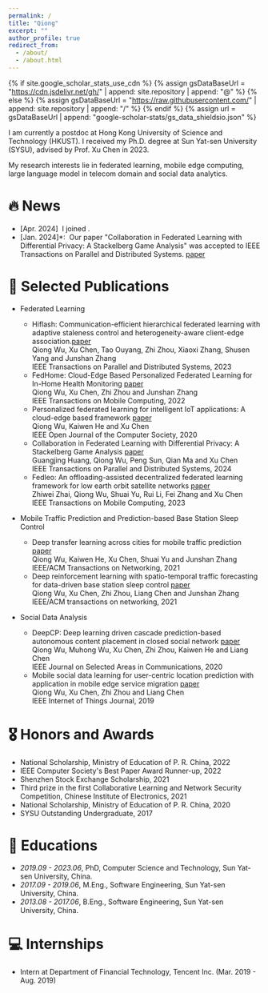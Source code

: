 ```yaml
---
permalink: /
title: "Qiong"
excerpt: ""
author_profile: true
redirect_from: 
  - /about/
  - /about.html
---
```


{% if site.google_scholar_stats_use_cdn %}
{% assign gsDataBaseUrl = "https://cdn.jsdelivr.net/gh/" | append: site.repository | append: "@" %}
{% else %}
{% assign gsDataBaseUrl = "https://raw.githubusercontent.com/" | append: site.repository | append: "/" %}
{% endif %}
{% assign url = gsDataBaseUrl | append: "google-scholar-stats/gs_data_shieldsio.json" %}

<span class='anchor' id='about-me'></span>

I am currently a postdoc at Hong Kong University of Science and Technology (HKUST). I received my Ph.D. degree at Sun Yat-sen University (SYSU), advised by Prof. Xu Chen in 2023. 

My research interests lie in federated learning, mobile edge computing, large language model in telecom domain and social data analytics. 




# 🔥 News
- [Apr. 2024] &nbsp;I joined . 
- [Jan. 2024]*: &nbsp;Our paper "Collaboration in Federated Learning with Differential Privacy: A Stackelberg Game Analysis" was accepted to IEEE Transactions on Parallel and Distributed Systems. [paper](https://ieeexplore.ieee.org/abstract/document/10400897)


# 📝 Selected Publications 
<!--
<div class='paper-box'><div class='paper-box-image'><div><div class="badge">CVPR 2016</div><img src='images/500x300.png' alt="sym" width="100%"></div></div>
<div class='paper-box-text' markdown="1">

[Deep Residual Learning for Image Recognition](https://openaccess.thecvf.com/content_cvpr_2016/papers/He_Deep_Residual_Learning_CVPR_2016_paper.pdf)

**Kaiming He**, Xiangyu Zhang, Shaoqing Ren, Jian Sun

[**Project**](https://scholar.google.com/citations?view_op=view_citation&hl=zh-CN&user=DhtAFkwAAAAJ&citation_for_view=DhtAFkwAAAAJ:ALROH1vI_8AC) <strong><span class='show_paper_citations' data='DhtAFkwAAAAJ:ALROH1vI_8AC'></span></strong>
- Lorem ipsum dolor sit amet, consectetur adipiscing elit. Vivamus ornare aliquet ipsum, ac tempus justo dapibus sit amet. 
</div>
</div>
-->
- Federated Learning
  - Hiflash: Communication-efficient hierarchical federated learning with adaptive staleness control and heterogeneity-aware client-edge association.[paper](https://ieeexplore.ieee.org/document/10021868)<br>
  Qiong Wu, Xu Chen, Tao Ouyang, Zhi Zhou, Xiaoxi Zhang, Shusen Yang and Junshan Zhang<br>
  IEEE Transactions on Parallel and Distributed Systems, 2023<br>
  - FedHome: Cloud-Edge Based Personalized Federated Learning for In-Home Health Monitoring [paper](https://ieeexplore.ieee.org/abstract/document/9296274)<br>
  Qiong Wu, Xu Chen, Zhi Zhou and Junshan Zhang<br>
  IEEE Transactions on Mobile Computing, 2022<br>
  - Personalized federated learning for intelligent IoT applications: A cloud-edge based framework [paper](https://ieeexplore.ieee.org/abstract/document/9090366)<br>
  Qiong Wu, Kaiwen He and Xu Chen<br>
  IEEE Open Journal of the Computer Society, 2020<br>
  - Collaboration in Federated Learning with Differential Privacy: A Stackelberg Game Analysis [paper](https://ieeexplore.ieee.org/abstract/document/10400897)<br>
  Guangjing Huang, Qiong Wu, Peng Sun, Qian Ma and Xu Chen<br>
  IEEE Transactions on Parallel and Distributed Systems, 2024<br>
  - Fedleo: An offloading-assisted decentralized federated learning framework for low earth orbit satellite networks [paper](https://ieeexplore.ieee.org/abstract/document/10216376)<br>
  Zhiwei Zhai, Qiong Wu, Shuai Yu, Rui Li, Fei Zhang and Xu Chen<br>
  IEEE Transactions on Mobile Computing, 2023<br>

- Mobile Traffic Prediction and Prediction-based Base Station Sleep Control
  - Deep transfer learning across cities for mobile traffic prediction [paper](https://ieeexplore.ieee.org/abstract/document/9662277)<br>
  Qiong Wu, Kaiwen He, Xu Chen, Shuai Yu and Junshan Zhang<br>
  IEEE/ACM Transactions on Networking, 2021<br>
  - Deep reinforcement learning with spatio-temporal traffic forecasting for data-driven base station sleep control [paper](https://ieeexplore.ieee.org/abstract/document/9340607)<br>
  Qiong Wu, Xu Chen, Zhi Zhou, Liang Chen and Junshan Zhang<br>
  IEEE/ACM transactions on networking, 2021<br>

- Social Data Analysis
  - DeepCP: Deep learning driven cascade prediction-based autonomous content placement in closed social network [paper](https://ieeexplore.ieee.org/abstract/document/9107092)<br>
  Qiong Wu, Muhong Wu, Xu Chen, Zhi Zhou, Kaiwen He and Liang Chen<br>
  IEEE Journal on Selected Areas in Communications, 2020<br>
  - Mobile social data learning for user-centric location prediction with application in mobile edge service migration [paper](https://ieeexplore.ieee.org/abstract/document/8660411)<br>
  Qiong Wu, Xu Chen, Zhi Zhou and Liang Chen<br>
  IEEE Internet of Things Journal, 2019<br>



# 🎖 Honors and Awards
- National Scholarship, Ministry of Education of P. R. China, 2022
- IEEE Computer Society's Best Paper Award Runner-up, 2022
- Shenzhen Stock Exchange Scholarship, 2021
- Third prize in the first Collaborative Learning and Network Security Competition, Chinese Institute of Electronics, 2021
- National Scholarship, Ministry of Education of P. R. China, 2020
- SYSU Outstanding Undergraduate, 2017

<!--
  - *2021.09* Lorem ipsum dolor sit amet, consectetur adipiscing elit. Vivamus ornare aliquet ipsum, ac tempus justo dapibus sit amet. 
-->

# 📖 Educations
- *2019.09 - 2023.06*, PhD, Computer Science and Technology, Sun Yat-sen University, China. 
- *2017.09 - 2019.06*, M.Eng., Software Engineering, Sun Yat-sen University, China. 
- *2013.08 - 2017.06*, B.Eng., Software Engineering, Sun Yat-sen University, China.

<!--
# 💬 Invited Talks
- *2021.06*, Lorem ipsum dolor sit amet, consectetur adipiscing elit. Vivamus ornare aliquet ipsum, ac tempus justo dapibus sit amet. 

- *2021.03*, Lorem ipsum dolor sit amet, consectetur adipiscing elit. Vivamus ornare aliquet ipsum, ac tempus justo dapibus sit amet.  \| [\[video\]](https://github.com/)
-->

# 💻 Internships
- Intern at Department of Financial Technology, Tencent Inc. (Mar. 2019 - Aug. 2019)
